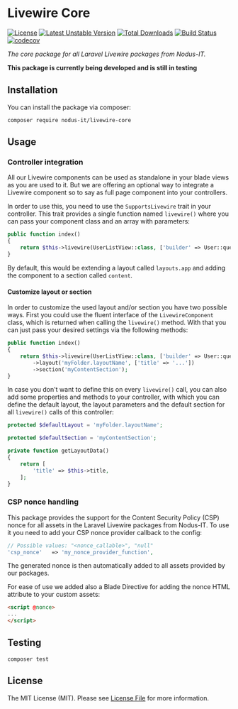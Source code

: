# Livewire Core
[![License](https://poser.pugx.org/nodus-it/livewire-core/license)](//packagist.org/packages/nodus-it/livewire-core)
[![Latest Unstable Version](https://poser.pugx.org/nodus-it/livewire-core/v/unstable)](//packagist.org/packages/nodus-it/livewire-core)
[![Total Downloads](https://poser.pugx.org/nodus-it/livewire-core/downloads)](//packagist.org/packages/nodus-it/livewire-core)
[![Build Status](https://travis-ci.org/nodus-it/livewire-core.svg?branch=master)](https://travis-ci.org/nodus-it/livewire-core)
[![codecov](https://codecov.io/gh/nodus-it/livewire-core/branch/master/graph/badge.svg)](https://codecov.io/gh/nodus-it/livewire-core)


_The core package for all Laravel Livewire packages from Nodus-IT._

**This package is currently being developed and is still in testing**

## Installation
You can install the package via composer:
````
composer require nodus-it/livewire-core
````

## Usage
### Controller integration
All our Livewire components can be used as standalone in your blade views as you are used to it. 
But we are offering an optional way to integrate a Livewire component so to say as full page component into your controllers.

In order to use this, you need to use the ``SupportsLivewire`` trait in your controller.
This trait provides a single function named ``livewire()`` where you can pass your component class and an array with parameters:
````php 
public function index()
{
    return $this->livewire(UserListView::class, ['builder' => User::query()]);
}
````

By default, this would be extending a layout called ``layouts.app`` and adding the component to a section called ``content``.

#### Customize layout or section
In order to customize the used layout and/or section you have two possible ways.
First you could use the fluent interface of the ``LivewireComponent`` class, which is returned when calling the ``livewire()`` method. 
With that you can just pass your desired settings via the following methods:
````php
public function index()
{
    return $this->livewire(UserListView::class, ['builder' => User::query()])
        ->layout('myFolder.layoutName', ['title' => '...'])
        ->section('myContentSection');
}
````
In case you don't want to define this on every ``livewire()`` call, you can also add some properties and methods to your controller, with which you can define the default layout, the layout parameters and the default section for all ``livewire()`` calls of this controller:
````php
protected $defaultLayout = 'myFolder.layoutName';

protected $defaultSection = 'myContentSection';

private function getLayoutData()
{
    return [
        'title' => $this->title,
    ];
}
````


### CSP nonce handling
This package provides the support for the Content Security Policy (CSP) nonce for all assets in the Laravel Livewire packages from Nodus-IT.
To use it you need to add your CSP nonce provider callback to the config:
````php
// Possible values: "<nonce_callable>", "null"
'csp_nonce'   => 'my_nonce_provider_function',
````
The generated nonce is then automatically added to all assets provided by our packages.

For ease of use we added also a Blade Directive for adding the nonce HTML attribute to your custom assets:
````html
<script @nonce>
...
</script>
````

## Testing
````
composer test
````

## License
The MIT License (MIT). Please see [License File](LICENCE) for more information.